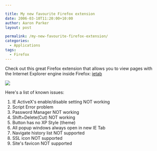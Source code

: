 ```yaml
---

title: My new favourite Firefox extension
date: 2006-03-10T11:20:00+10:00
author: Aaron Parker
layout: post

permalink: /my-new-favourite-firefox-extension/
categories:
  - Applications
tags:
  - Firefox
---
```

Check out this great Firefox extension that allows you to view pages with the Internet Explorer engine inside Firefox: [ietab](http://ietab.mozdev.org/)

[<img border="0" src="/photos/parky/images/673/500x371.aspx" />](/photos/parky/images/673/original.aspx)

Here's a list of known issues:

  1. IE ActiveX's enable/disable setting NOT working
  2. Script Error problem
  3. Password Manager NOT working
  4. Shift+Delete(Cut) NOT working
  5. Button has no XP Style (theme)
  6. All popup windows always open in new IE Tab
  7. Navigate history list NOT supported
  8. SSL icon NOT supported
  9. Site's favicon NOT supported
